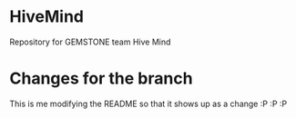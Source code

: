 # HiveMind
Repository for GEMSTONE team Hive Mind

# Changes for the branch
This is me modifying the README so that it shows up as a change :P :P :P

